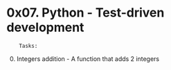 # 0x07. Python - Test-driven development


		Tasks:

0. Integers addition - A function that adds 2 integers
